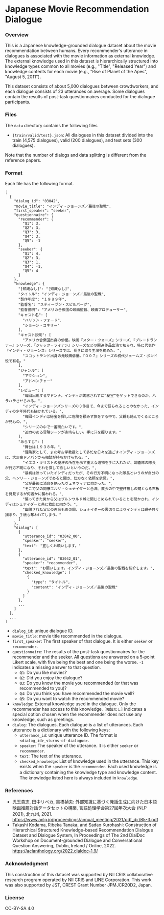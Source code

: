 # Japanese Movie Recommendation Dialogue #

### Overview ###
This is a Japanese knowledge-grounded dialogue dataset about the movie recommendation between humans.
Every recommender's utterance in dialogues is associated with the movie information as external knowledge.
The external knowledge used in this dataset is hierarchically structured into knowledge types common to all movies (e.g., "Title", "Released Year") and knowledge contents for each movie (e.g., "Rise of Planet of the Apes", "August 5, 2011").

This dataset consists of about 5,000 dialogues between crowdworkers, and each dialogue consists of 23 utterances on average.
Some dialogues contain the results of post-task questionnaires conducted for the dialogue participants.


### Files ###
The `data` directory contains the following files
- `{train/valid/test}.json`: All dialogues in this dataset divided into the train (4,575 dialogues), valid (200 dialogues), and test sets (300 dialogues).

Note that the number of dialogs and data splitting is different from the reference papers.

### Format ###
Each file has the following format.
```text
[
  {
    "dialog_id": "03042",
    "movie_title": "インディ・ジョーンズ／最後の聖戦",
    "first_speaker": "seeker",
    "questionnaire": {
      "recommender": {
        "Q1": 3,
        "Q2": 3,
        "Q3": 3,
        "Q4": 3,
        "Q5": -1
      },
      "seeker": {
        "Q1": 4,
        "Q2": 3,
        "Q3": 1,
        "Q4": -1,
        "Q5": 4
      }
    },
    "knowledge": {
      "[知識なし]": "[知識なし]",
      "タイトル": "インディ・ジョーンズ／最後の聖戦",
      "製作年度": "１９８９年",
      "監督名": "スティーヴン・スピルバーグ",
      "監督説明": "アメリカ合衆国の映画監督、映画プロデューサー",
      "キャスト名": [
        "ハリソン・フォード",
        "ショーン・コネリー"
      ],
      "キャスト説明": [
        "アメリカ合衆国出身の俳優。映画『スター・ウォーズ』シリーズ、『ブレードランナー』シリーズ、『ジャック・ライアン』シリーズなどの関連作品出演で知られ、特に代表作『インディ・ジョーンズ』シリーズでは、長きに渡り主演を務めた。",
        "スコットランド出身の元映画俳優。『００７』シリーズの初代ジェームズ・ボンド役で有名。"
      ],
      "ジャンル": [
        "アクション",
        "アドベンチャー"
      ],
      "レビュー": [
        "毎回出現するマドンナ。インディが誘惑されずに“秘宝”をゲットできるのか、ハラハラさせられる。",
        "インディ・ジョーンズシリーズの３作目で、今まで語られることのなかった、インディの少年時代も描かれている。",
        "毎回インディは秘宝を探しに危険を顧みず旅をする中で、父親も絡んでくるところが見もの。",
        "シリーズの中で一番面白いです。",
        "迫力のある冒険シーンが素晴らしい。手に汗を握ります。"
      ],
      "あらすじ": [
        "舞台は１９３８年。",
        "冒険家として、また考古学教授として多忙な日々を過ごすインディ・ジョーンズに、大富豪ドノバンから相談が持ちかけられる。",
        "イエス・キリストの聖杯の所在を示す重大な遺物を手に入れたが、調査隊の隊長が行方不明になり、それを探して欲しいというのだ。",
        "最初は渋っていたインディだったが、その行方不明になった隊長というのが自分の父、ヘンリー・ジョーンズであると聞き、仕方なく依頼を承諾。",
        "父が最後に消息を絶ったヴェネツィアに向かった。",
        "そこで父の同僚エルザ・シュナイダーと合流、教会の中で聖杯捜しの鍵となる石板を発見するが何者かに襲われる。",
        "襲ってきた男から父はブルンワルド城に閉じこめられていることを聞かされ、インディはシュナイダーと共に救出に向かう。",
        "幽閉された父との再会も束の間、シュナイダーの裏切りによりインディは親子共々捕まり、手帳も奪われてしまう。"
      ]
    },
    "dialog": [
      {
        "utterance_id": "03042_00",
        "speaker": "seeker",
        "text": "宜しくお願いします。"
      },
      {
        "utterance_id": "03042_01",
        "speaker": "recommender",
        "text": "お願いします。インディ・ジョーンズ／最後の聖戦を紹介します。",
        "checked_knowledge": [
          {
            "type": "タイトル",
            "content": "インディ・ジョーンズ／最後の聖戦"
          }
        ]
      },
      ...
    ]
  },
  ...
]
```

- `dialog_id`: unique dialogue ID.
- `movie_title`: movie title recommended in the dialogue.
- `first_speaker`: The first speaker of that dialogue. It is either `seeker` or `recommender`.
- `questionnaire`: The results of the post-task questionnaires for the recommender and the seeker. All questions are answered on a 5-point Likert scale, with five being the best and one being the worse. `-1` indicates a missing answer to that question.
  - `Q1`: Do you like movies?
  - `Q2`: Did you enjoy the dialogue?
  - `Q3`: Do you know the movie you recommended (or that was recommended to you)?
  - `Q4`: Do you think you have recommended the movie well?
  - `Q5`: Do you want to watch the recommended movie?
- `knowledge`: External knowledge used in the dialogue. Only the recommender has access to this knowledge. `[知識なし]` indicates a special option chosen when the recommender does not use any knowledge, such as greetings.
- `dialog`: The dialogues. Each dialogue is a list of utterances. Each utterance is a dictionary with the following keys:
  - `utterance_id`: unique utterance ID. The format is `<dialog_id>_<turns-of-dialogue>`.
  - `speaker`: The speaker of the utterance. It is either `seeker` or `recommender`.
  - `text`: The text of the utterance.
  - `checked_knowledge`: List of knowledge used in the utterance. This key exists when the `speaker` is the `recommender`. Each used knowledge is a dictionary containing the knowledge type and knowledge content.　The knowledge listed here is always included in `knowledge`.

### References ###
- 児玉貴志, 田中リベカ, 黒橋禎夫: 外部知識に基づく発話生成に向けた日本語映画推薦対話データセットの構築, 言語処理学会第27回年次大会 (NLP 2021), 北九州, 2021. https://www.anlp.jp/proceedings/annual_meeting/2021/pdf_dir/B5-3.pdf
- Takashi Kodama, Ribeka Tanaka, and Sadao Kurohashi: Construction of Hierarchical Structured Knowledge-based Recommendation Dialogue Dataset and Dialogue System, In Proceedings of The 2nd DialDoc Workshop on Document-grounded Dialogue and Conversational Question Answering, Dublin, Ireland / Online, 2022. https://aclanthology.org/2022.dialdoc-1.9/

###  Acknowledgment ###
This construction of this dataset was supported by NII CRIS collaborative research program operated by NII CRIS and LINE Corporation. This work was also supported by JST, CREST Grant Number JPMJCR20D2, Japan.

### License ###
CC-BY-SA 4.0
